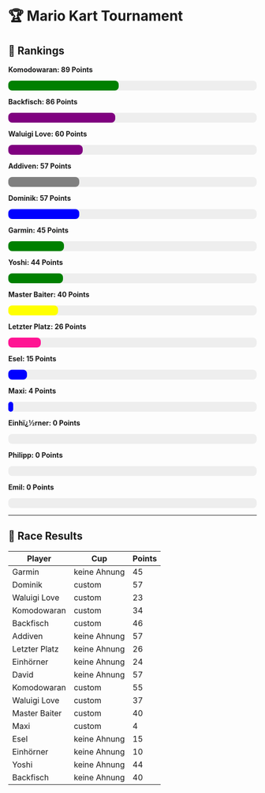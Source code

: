 # 🏆 Mario Kart Tournament

## 🥇 Rankings


**Komodowaran: 89 Points**
<div style="background-color: #eee; border-radius: 8px; width: 100%; height: 20px;">
  <div style="width: 44.5%; background-color: green; height: 100%; border-radius: 8px;"></div>
</div>

**Backfisch: 86 Points**
<div style="background-color: #eee; border-radius: 8px; width: 100%; height: 20px;">
  <div style="width: 43.0%; background-color: purple; height: 100%; border-radius: 8px;"></div>
</div>

**Waluigi Love: 60 Points**
<div style="background-color: #eee; border-radius: 8px; width: 100%; height: 20px;">
  <div style="width: 30.0%; background-color: purple; height: 100%; border-radius: 8px;"></div>
</div>

**Addiven: 57 Points**
<div style="background-color: #eee; border-radius: 8px; width: 100%; height: 20px;">
  <div style="width: 28.5%; background-color: grey; height: 100%; border-radius: 8px;"></div>
</div>

**Dominik: 57 Points**
<div style="background-color: #eee; border-radius: 8px; width: 100%; height: 20px;">
  <div style="width: 28.5%; background-color: blue; height: 100%; border-radius: 8px;"></div>
</div>

**Garmin: 45 Points**
<div style="background-color: #eee; border-radius: 8px; width: 100%; height: 20px;">
  <div style="width: 22.5%; background-color: green; height: 100%; border-radius: 8px;"></div>
</div>

**Yoshi: 44 Points**
<div style="background-color: #eee; border-radius: 8px; width: 100%; height: 20px;">
  <div style="width: 22.0%; background-color: green; height: 100%; border-radius: 8px;"></div>
</div>

**Master Baiter: 40 Points**
<div style="background-color: #eee; border-radius: 8px; width: 100%; height: 20px;">
  <div style="width: 20.0%; background-color: yellow; height: 100%; border-radius: 8px;"></div>
</div>

**Letzter Platz: 26 Points**
<div style="background-color: #eee; border-radius: 8px; width: 100%; height: 20px;">
  <div style="width: 13.0%; background-color: deeppink; height: 100%; border-radius: 8px;"></div>
</div>

**Esel: 15 Points**
<div style="background-color: #eee; border-radius: 8px; width: 100%; height: 20px;">
  <div style="width: 7.5%; background-color: blue; height: 100%; border-radius: 8px;"></div>
</div>

**Maxi: 4 Points**
<div style="background-color: #eee; border-radius: 8px; width: 100%; height: 20px;">
  <div style="width: 2.0%; background-color: blue; height: 100%; border-radius: 8px;"></div>
</div>

**Einhï¿½rner: 0 Points**
<div style="background-color: #eee; border-radius: 8px; width: 100%; height: 20px;">
  <div style="width: 0.0%; background-color: pink; height: 100%; border-radius: 8px;"></div>
</div>

**Philipp: 0 Points**
<div style="background-color: #eee; border-radius: 8px; width: 100%; height: 20px;">
  <div style="width: 0.0%; background-color: green; height: 100%; border-radius: 8px;"></div>
</div>

**Emil: 0 Points**
<div style="background-color: #eee; border-radius: 8px; width: 100%; height: 20px;">
  <div style="width: 0.0%; background-color: coral; height: 100%; border-radius: 8px;"></div>
</div>

---

## 🏁 Race Results

| Player | Cup | Points |
|--------|-----|--------|
| Garmin | keine Ahnung | 45 |
| Dominik | custom | 57 |
| Waluigi Love | custom | 23 |
| Komodowaran | custom | 34 |
| Backfisch | custom | 46 |
| Addiven | keine Ahnung | 57 |
| Letzter Platz | keine Ahnung | 26 |
| Einhörner | keine Ahnung | 24 |
| David | keine Ahnung | 57 |
| Komodowaran | custom | 55 |
| Waluigi Love | custom | 37 |
| Master Baiter | custom | 40 |
| Maxi | custom | 4 |
| Esel | keine Ahnung | 15 |
| Einhörner | keine Ahnung | 10 |
| Yoshi | keine Ahnung | 44 |
| Backfisch | keine Ahnung | 40 |
